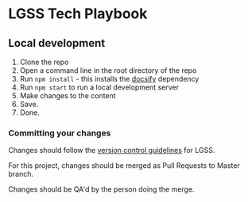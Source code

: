 # LGSS Tech Playbook

## Local development

1. Clone the repo
1. Open a command line in the root directory of the repo
1. Run `npm install` - this installs the [docsify](https://docsify.js.org/) dependency
1. Run `npm start` to run a local development server
1. Make changes to the content
1. Save.
1. Done.

### Committing your changes

Changes should follow the [version control guidelines](development/version-control.md) for LGSS.

For this project, changes should be merged as Pull Requests to Master branch.

Changes should be QA'd by the person doing the merge.

